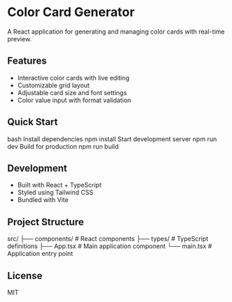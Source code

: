 # Color Card Generator

A React application for generating and managing color cards with real-time preview.

## Features

- Interactive color cards with live editing
- Customizable grid layout
- Adjustable card size and font settings
- Color value input with format validation

## Quick Start 
bash
Install dependencies
npm install
Start development server
npm run dev
Build for production
npm run build


## Development

- Built with React + TypeScript
- Styled using Tailwind CSS
- Bundled with Vite

## Project Structure
src/
├── components/ # React components
├── types/ # TypeScript definitions
├── App.tsx # Main application component
└── main.tsx # Application entry point


## License

MIT
